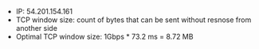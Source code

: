 - IP: 54.201.154.161
- TCP window size: count of bytes that can be sent without resnose from another side
- Optimal TCP window size: 1Gbps * 73.2 ms = 8.72 MB